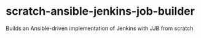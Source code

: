 # scratch-ansible-jenkins-job-builder
Builds an Ansible-driven implementation of Jenkins with JJB from scratch
